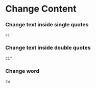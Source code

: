 # Change Content

### Change text inside single quotes

```text
ci'
```

### Change text inside double quotes

```text
ci"
```

### Change word

```text
cw
```



